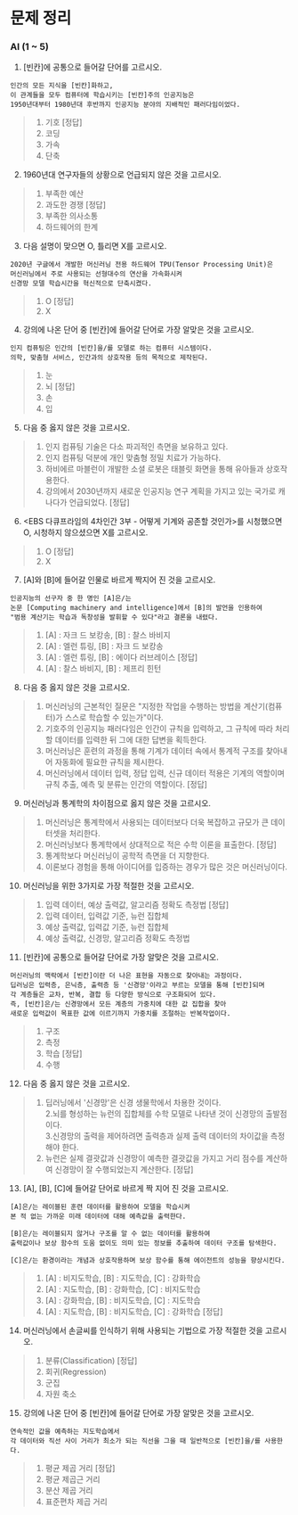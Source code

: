 # 문제 정리
### AI (1 ~ 5)
1. [빈칸]에 공통으로 들어갈 단어를 고르시오. 
```
인간의 모든 지식을 [빈칸]화하고,
이 관계들을 모두 컴퓨터에 학습시키는 [빈칸]주의 인공지능은
1950년대부터 1980년대 후반까지 인공지능 분야의 지배적인 패러다임이었다.
``` 
> 1. 기호 [정답]   
> 2. 코딩   
> 3. 가속   
> 4. 단축
2. 1960년대 연구자들의 상황으로 언급되지 않은 것을 고르시오. 
> 1. 부족한 예산   
> 2. 과도한 경쟁 [정답]   
> 3. 부족한 의사소통   
> 4. 하드웨어의 한계
3. 다음 설명이 맞으면 O, 틀리면 X를 고르시오. 
```
2020년 구글에서 개발한 머신러닝 전용 하드웨어 TPU(Tensor Processing Unit)은
머신러닝에서 주로 사용되는 선형대수의 연산을 가속화시켜
신경망 모델 학습시간을 혁신적으로 단축시켰다.
```
> 1. O [정답]   
> 2. X
4. 강의에 나온 단어 중 [빈칸]에 들어갈 단어로 가장 알맞은 것을 고르시오.
```
인지 컴퓨팅은 인간의 [빈칸]을/를 모델로 하는 컴퓨터 시스템이다.
의학, 맞춤형 서비스, 인간과의 상호작용 등의 목적으로 제작된다.
```
> 1. 눈   
> 2. 뇌 [정답]   
> 3. 손   
> 4. 입
5. 다음 중 옳지 않은 것을 고르시오.
> 1. 인지 컴퓨팅 기술은 다소 파괴적인 측면을 보유하고 있다.   
> 2. 인지 컴퓨팅 덕분에 개인 맞춤형 정밀 치료가 가능하다.   
> 3. 하비에르 마블런이 개발한 소셜 로봇은 태블릿 화면을 통해 유아들과 상호작용한다.   
> 4. 강의에서 2030년까지 새로운 인공지능 연구 계획을 가지고 있는 국가로 캐나다가 언급되었다. [정답]
6. <EBS 다큐프라임의 4차인간 3부 - 어떻게 기계와 공존할 것인가>를 시청했으면 O, 시청하지 않으셨으면 X를 고르시오.
> 1. O [정답]   
> 2. X
7. [A]와 [B]에 들어갈 인물로 바르게 짝지어 진 것을 고르시오.
```
인공지능의 선구자 중 한 명인 [A]은/는
논문 [Computing machinery and intelligence]에서 [B]의 발언을 인용하여
"범용 계산기는 학습과 독창성을 발휘할 수 있다"라고 결론을 내렸다.
```
> 1. [A] : 자크 드 보캉송, [B] : 찰스 바비지   
> 2. [A] : 엘런 튜링, [B] : 자크 드 보캉송   
> 3. [A] : 엘런 튜링, [B] : 에이다 러브레이스 [정답]   
> 4. [A] : 찰스 바비지, [B] : 제프리 힌턴
8. 다음 중 옳지 않은 것을 고르시오.
> 1. 머신러닝의 근본적인 질문은 "지정한 작업을 수행하는 방법을 계산기(컴퓨터)가 스스로 학습할 수 있는가"이다.   
> 2. 기호주의 인공지능 패러다임은 인간이 규칙을 입력하고, 그 규칙에 따라 처리할 데이터를 입력한 뒤 그에 대한 답변을 획득한다.   
> 3. 머신러닝은 훈련의 과정을 통해 기계가 데이터 속에서 통계적 구조를 찾아내어 자동화에 필요한 규칙을 제시한다.   
> 4. 머신러닝에서 데이터 입력, 정답 입력, 신규 데이터 적용은 기계의 역할이며 규칙 추출, 예측 및 분류는 인간의 역할이다. [정답]
9. 머신러닝과 통계학의 차이점으로 옳지 않은 것을 고르시오.
> 1. 머신러닝은 통계학에서 사용되는 데이터보다 더욱 복잡하고 규모가 큰 데이터셋을 처리한다.   
> 2. 머신러닝보다 통계학에서 상대적으로 적은 수학 이론을 표출한다. [정답]   
> 3. 통계학보다 머신러닝이 공학적 측면을 더 지향한다.   
> 4. 이론보다 경험을 통해 아이디어를 입증하는 경우가 많은 것은 머신러닝이다.
10. 머신러닝을 위한 3가지로 가장 적절한 것을 고르시오.
> 1. 입력 데이터, 예상 출력값, 알고리즘 정확도 측정법 [정답]   
> 2. 입력 데이터, 입력값 기준, 뉴런 집합체   
> 3. 예상 출력값, 입력값 기준, 뉴런 집합체   
> 4. 예상 출력값, 신경망, 알고리즘 정확도 측정법
11. [빈칸]에 공통으로 들어갈 단어로 가장 알맞은 것을 고르시오.
```
머신러닝의 맥락에서 [빈칸]이란 더 나은 표현을 자동으로 찾아내는 과정이다.
딥러닝은 입력층, 은닉층, 출력층 등 '신경망'이라고 부르는 모델을 통해 [빈칸]되며
각 계층들은 교차, 반복, 결합 등 다양한 방식으로 구조화되어 있다.
즉, [빈칸]은/는 신경망에서 모든 계층의 가중치에 대한 값 집합을 찾아
새로운 입력값이 목표한 값에 이르기까지 가중치를 조절하는 반복작업이다.
``` 
> 1. 구조   
> 2. 측정   
> 3. 학습 [정답]   
> 4. 수행
12.  다음 중 옳지 않은 것을 고르시오.
> 1. 딥러닝에서 '신경망'은 신경 생물학에서 차용한 것이다.   
> 2.뇌를 형성하는 뉴런의 집합체를 수학 모델로 나타낸 것이 신경망의 출발점이다.   
> 3.신경망의 출력을 제어하려면 출력층과 실제 출력 데이터의 차이값을 측정해야 한다.  
> 4. 뉴런은 실제 결괏값과 신경망이 예측한 결괏값을 가지고 거리 점수를 계산하여 신경망이 잘 수행되었는지 계산한다. [정답]
13.  [A], [B], [C]에 들어갈 단어로 바르게 짝 지어 진 것을 고르시오. 
```
[A]은/는 레이블된 훈련 데이터를 활용하여 모델을 학습시켜
본 적 없는 가까운 미래 데이터에 대해 예측값을 출력한다.

[B]은/는 레이블되지 않거나 구조를 알 수 없는 데이터를 활용하여
출력값이나 보상 함수의 도움 없이도 의미 있는 정보를 추출하여 데이터 구조를 탐색한다.

[C]은/는 환경이라는 개념과 상호작용하며 보상 함수를 통해 에이전트의 성능을 향상시킨다.
```
> 1. [A] : 비지도학습, [B] : 지도학습, [C] : 강화학습   
> 2. [A] : 지도학습, [B] : 강화학습, [C] : 비지도학습   
> 3. [A] : 강화학습, [B] : 비지도학습, [C] : 지도학습   
> 4. [A] : 지도학습, [B] : 비지도학습, [C] : 강화학습 [정답]
14. 머신러닝에서 손글씨를 인식하기 위해 사용되는 기법으로 가장 적절한 것을 고르시오.
> 1. 분류(Classification) [정답]   
> 2. 회귀(Regression)   
> 3. 군집   
> 4. 자원 축소
15. 강의에 나온 단어 중 [빈칸]에 들어갈 단어로 가장 알맞은 것을 고르시오.
```
연속적인 값을 예측하는 지도학습에서
각 데이터와 직선 사이 거리가 최소가 되는 직선을 그을 때 일반적으로 [빈칸]을/를 사용한다.
```
> 1. 평균 제곱 거리 [정답]   
> 2. 평균 제곱근 거리   
> 3. 분산 제곱 거리   
> 4. 표준편차 제곱 거리
